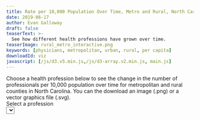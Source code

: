 ```yaml
---
title: Rate per 10,000 Population Over Time, Metro and Rural, North Carolina
date: 2019-06-17
author: Evan Galloway
draft: false
teaserText: >-
  See how different health professions have grown over time.
teaserImage: rural_metro_interactive.png
keywords: [physicians, metropolitan, urban, rural, per capita]
downloadId: viz
javascript: [/js/d3.v5.min.js,/js/d3-array.v2.min.js, main.js]
---
```

<div class="notification">Choose a health profession below to see the change in the number of professionals per 10,000 population over time for metropolitan and rural counties in North Carolina. You can the download an image (.png) or a vector graphics file (.svg).</div>
<div class="field"><label class="label">Select a profession</label><div class="control select"><select id="profession-select"></select></div></div>
<div id="viz"></div>
